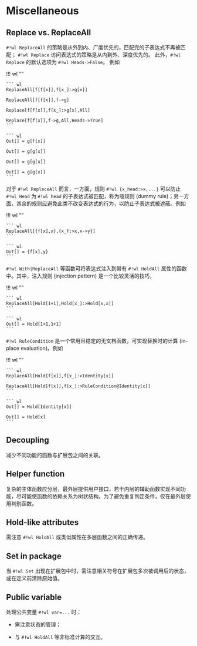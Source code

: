 # Miscellaneous

## Replace vs. ReplaceAll

`#!wl ReplaceAll` 的策略是从外到内、广度优先的，匹配完的子表达式不再被匹配；
`#!wl Replace` 访问表达式的策略是从内到外、深度优先的。
此外，`#!wl Replace` 的默认选项为 `#!wl Heads->False`。
例如

!!! wl ""

    ``` wl
    ReplaceAll[f[f[x]],f[x_]:>g[x]]

    ReplaceAll[f[f[x]],f->g]

    Replace[f[f[x]],f[x_]:>g[x],All]

    Replace[f[f[x]],f->g,All,Heads->True]
    ```

    ``` wl
    Out[] = g[f[x]]

    Out[] = g[g[x]]

    Out[] = g[g[x]]

    Out[] = g[g[x]]
    ```

对于 `#!wl ReplaceAll` 而言，一方面，规则 `#!wl {x_head:>x,...}` 可以防止 `#!wl Head` 为 `#!wl head` 的子表达式被匹配，称为哑规则 (dummy rule)；另一方面，其余的规则应避免此类不改变表达式的行为，以防止子表达式被遮蔽。例如

!!! wl ""

    ``` wl
    ReplaceAll[{f[x],x},{x_f:>x,x->y}]
    ```

    ``` wl
    Out[] = {f[x],y}
    ```

`#!wl With|ReplaceAll` 等函数可将表达式注入到带有 `#!wl HoldAll` 属性的函数中。其中，注入规则 (injection pattern) 是一个比较灵活的技巧，

!!! wl ""

    ``` wl
    ReplaceAll[Hold[1+1],Hold[x_]:>Hold[x,x]]
    ```

    ``` wl
    Out[] = Hold[1+1,1+1]
    ```

`#!wl RuleCondition` 是一个常用且稳定的无文档函数，可实现替换时的计算 (in-place evaluation)。例如

!!! wl ""

    ``` wl
    ReplaceAll[Hold[f[x]],f[x_]:>Identity[x]]

    ReplaceAll[Hold[f[x]],f[x_]:>RuleCondition@Identity[x]]
    ```

    ``` wl
    Out[] = Hold[Identity[x]]

    Out[] = Hold[x]
    ```

## Decoupling

减少不同功能的函数与扩展包之间的关联。

## Helper function

复杂的主体函数应分层，最外层提供用户接口，若干内层的辅助函数实现不同功能，尽可能使函数的依赖关系为树状结构。为了避免重复判定条件，仅在最外层使用判别函数。

## Hold-like attributes

需注意 `#!wl HoldAll` 或类似属性在多层函数之间的正确传递。

## Set in package

当 `#!wl Set` 出现在扩展包中时，需注意相关符号在扩展包多次被调用后的状态，或在定义前清除原始值。

## Public variable

处理公共变量 `#!wl var=...` 时：

* 需注意状态的管理；

* 与 `#!wl HoldAll` 等非标准计算的交互。

<!-- ## Names

直到 14.0 版本，``#!wl Names[{"ctx`*"}]`` 会搜索多层的上下文，``#!wl Names["ctx`*"]`` 仅搜索一层，因此更快。例如 ``#!wl ctx`sub`fun`` 不会被后者搜索到。 -->